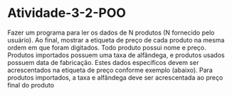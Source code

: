# Atividade-3-2-POO

Fazer um programa para ler os dados de N produtos (N fornecido pelo usuário). Ao final,
mostrar a etiqueta de preço de cada produto na mesma ordem em que foram digitados.
Todo produto possui nome e preço. Produtos importados possuem uma taxa de
alfândega, e produtos usados possuem data de fabricação. Estes dados específicos
devem ser acrescentados na etiqueta de preço conforme exemplo (abaixo). Para
produtos importados, a taxa e alfândega deve ser acrescentada ao preço final do
produto
